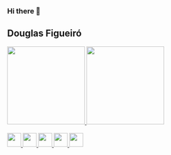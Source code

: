 ### Hi there 👋

<!--
**fig4ro/fig4ro** is a ✨ _special_ ✨ repository because its `README.md` (this file) appears on your GitHub profile.

Here are some ideas to get you started:

- 🔭 I’m currently working on ...
- 🌱 I’m currently learning ...
- 👯 I’m looking to collaborate on ...
- 🤔 I’m looking for help with ...
- 💬 Ask me about ...
- 📫 How to reach me: ...
- 😄 Pronouns: ...
- ⚡ Fun fact: ...
-->
## Douglas Figueiró

 <div>
   <a href="https://github.com/fig4ro">
   <img height="180em" src="https://github-readme-stats.vercel.app/api?username=fig4ro&show_icons=true&theme=gruvbox&include_all_commits=true&count_private=true"/>
   <img height="180em" src="https://github-readme-stats.vercel.app/api/top-langs/?username=fig4ro&layout=compact&langs_count=6&theme=gruvbox"/>

</div>
<div style="display: inline_block"><br>
  <img src="https://cdn.jsdelivr.net/gh/devicons/devicon/icons/linux/linux-original.svg" height=32 width=32 />
            <img src="https://cdn.jsdelivr.net/gh/devicons/devicon/icons/bash/bash-original.svg" height=32 width=32 />
          
  <img src="https://cdn.jsdelivr.net/gh/devicons/devicon/icons/android/android-original.svg" height=32 width=32 />
  <img src="https://cdn.jsdelivr.net/gh/devicons/devicon/icons/go/go-original-wordmark.svg" height=32 width=32 />
  <img src="https://cdn.jsdelivr.net/gh/devicons/devicon/icons/flutter/flutter-original.svg" height=32 width=32 />      
</div>
 
 <br>
<!--  
<div> 
  <a href="https://www.youtube.com/fig4ro" target="_blank"><img src="https://img.shields.io/badge/YouTube-FF0000?style=for-the-badge&logo=youtube&logoColor=white" target="_blank"></a>
  <a href="https://instagram.com/fig4ro" target="_blank"><img src="https://img.shields.io/badge/-Instagram-%23E4405F?style=for-the-badge&logo=instagram&logoColor=white" target="_blank"></a>
 <a href="https://discord.gg/5DVhGKVf4h" target="_blank"><img src="https://img.shields.io/badge/Discord-7289DA?style=for-the-badge&logo=discord&logoColor=white" target="_blank"></a> 
  <a href = "mailto:gemeos@fig4ro.com"><img src="https://img.shields.io/badge/-Gmail-%23333?style=for-the-badge&logo=gmail&logoColor=white" target="_blank"></a>
  <a href="https://www.linkedin.com/in/ricardohdias" target="_blank"><img src="https://img.shields.io/badge/-LinkedIn-%230077B5?style=for-the-badge&logo=linkedin&logoColor=white" target="_blank"></a> 
 
  ![Snake animation](https://github.com/fig4ro/fig4ro/blob/output/github-contribution-grid-snake.svg)

</div>
-->
